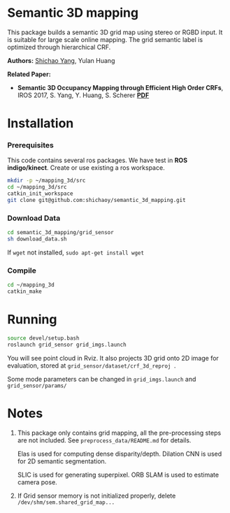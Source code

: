 # Semantic 3D mapping #
This package builds a semantic 3D grid map using stereo or RGBD input. It is suitable for large scale online mapping. The grid semantic label is optimized through hierarchical CRF.

**Authors:** [Shichao Yang](http://www.frc.ri.cmu.edu/~syang/), Yulan Huang

**Related Paper:**

* **Semantic 3D Occupancy Mapping through Efficient High Order CRFs**, IROS 2017, S. Yang, Y. Huang, S. Scherer  [**PDF**](http://www.frc.ri.cmu.edu/~syang/Publications/iros_2017.pdf)


# Installation
### Prerequisites
This code contains several ros packages. We have test in **ROS indigo/kinect**. Create or use existing a ros workspace.
```bash
mkdir -p ~/mapping_3d/src
cd ~/mapping_3d/src
catkin_init_workspace
git clone git@github.com:shichaoy/semantic_3d_mapping.git
```

### Download Data
```bash
cd semantic_3d_mapping/grid_sensor
sh download_data.sh
```
If ```wget``` not installed, ```sudo apt-get install wget ```

### Compile
```bash
cd ~/mapping_3d
catkin_make
```

# Running #
```bash
source devel/setup.bash
roslaunch grid_sensor grid_imgs.launch
```
You will see point cloud in Rviz. It also projects 3D grid onto 2D image for evaluation, stored at ```grid_sensor/dataset/crf_3d_reproj ```.

Some mode parameters can be changed in ```grid_imgs.launch``` and ```grid_sensor/params/ ```



# Notes #
1. This package only contains grid mapping, all the pre-processing steps are not included. See ```preprocess_data/README.md``` for details.
   
   Elas is used for computing dense disparity/depth. Dilation CNN is used for 2D semantic segmentation.
   
   SLIC is used for generating superpixel.  ORB SLAM is used to estimate camera pose.
   
2. If Grid sensor memory is not initialized properly, delete ```/dev/shm/sem.shared_grid_map...```

